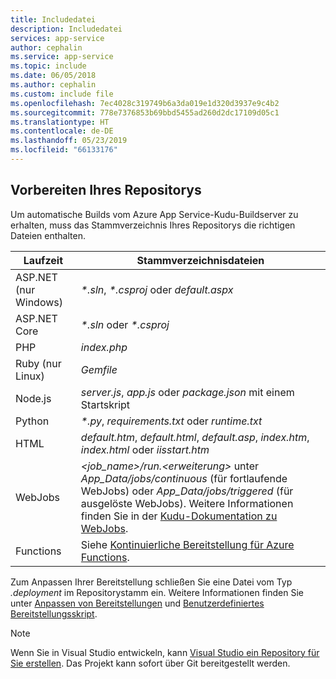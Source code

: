 ```yaml
---
title: Includedatei
description: Includedatei
services: app-service
author: cephalin
ms.service: app-service
ms.topic: include
ms.date: 06/05/2018
ms.author: cephalin
ms.custom: include file
ms.openlocfilehash: 7ec4028c319749b6a3da019e1d320d3937e9c4b2
ms.sourcegitcommit: 778e7376853b69bbd5455ad260d2dc17109d05c1
ms.translationtype: HT
ms.contentlocale: de-DE
ms.lasthandoff: 05/23/2019
ms.locfileid: "66133176"
---
```

## <a name="prepare-your-repository"></a>Vorbereiten Ihres Repositorys

Um automatische Builds vom Azure App Service-Kudu-Buildserver zu erhalten, muss das Stammverzeichnis Ihres Repositorys die richtigen Dateien enthalten.

| Laufzeit | Stammverzeichnisdateien |
|-|-|
| ASP.NET (nur Windows) | _*.sln_, _*.csproj_ oder _default.aspx_ |
| ASP.NET Core | _*.sln_ oder _*.csproj_ |
| PHP | _index.php_ |
| Ruby (nur Linux) | _Gemfile_ |
| Node.js | _server.js_, _app.js_ oder _package.json_ mit einem Startskript |
| Python | _\*.py_, _requirements.txt_ oder _runtime.txt_ |
| HTML | _default.htm_, _default.html_, _default.asp_, _index.htm_, _index.html_ oder _iisstart.htm_ |
| WebJobs | _\<job_name>/run.\<erweiterung>_ unter _App\_Data/jobs/continuous_ (für fortlaufende WebJobs) oder _App\_Data/jobs/triggered_ (für ausgelöste WebJobs). Weitere Informationen finden Sie in der [Kudu-Dokumentation zu WebJobs](https://github.com/projectkudu/kudu/wiki/WebJobs). |
| Functions | Siehe [Kontinuierliche Bereitstellung für Azure Functions](../articles/azure-functions/functions-continuous-deployment.md#requirements-for-continuous-deployment). |

Zum Anpassen Ihrer Bereitstellung schließen Sie eine Datei vom Typ _.deployment_ im Repositorystamm ein. Weitere Informationen finden Sie unter [Anpassen von Bereitstellungen](https://github.com/projectkudu/kudu/wiki/Customizing-deployments) und [Benutzerdefiniertes Bereitstellungsskript](https://github.com/projectkudu/kudu/wiki/Custom-Deployment-Script).

> [!NOTE]
> Wenn Sie in Visual Studio entwickeln, kann [Visual Studio ein Repository für Sie erstellen](/azure/devops/repos/git/creatingrepo?view=vsts&tabs=visual-studio). Das Projekt kann sofort über Git bereitgestellt werden.
>
>

